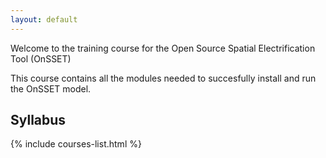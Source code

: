 ```yaml
---
layout: default
---
```

Welcome to the training course for the Open Source Spatial Electrification Tool (OnSSET)

This course contains all the modules needed to succesfully install and run the OnSSET model.

## Syllabus


{% include courses-list.html %}









